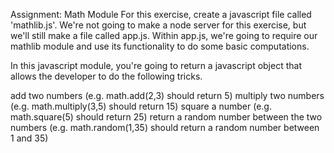 Assignment: Math Module
For this exercise, create a javascript file called 'mathlib.js'.  We're not going to make a node server for this exercise, but we'll still make a file called app.js.  Within app.js, we're going to require our mathlib module and use its functionality to do some basic computations.

In this javascript module, you're going to return a javascript object that allows the developer to do the following tricks.

add two numbers (e.g. math.add(2,3) should return 5)
multiply two numbers (e.g. math.multiply(3,5) should return 15)
square a number (e.g. math.square(5) should return 25)
return a random number between the two numbers (e.g. math.random(1,35) should return a random number between 1 and 35)